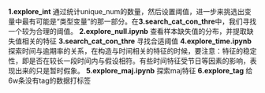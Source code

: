 **1.explore_int**
通过统计unique_num的数量，然后设置阈值，进一步来挑选出变量中最有可能是“类型变量”的那一部分。在**3.search_cat_con_thre**中，我们寻找一个较为合理的阈值。
**2.explore_null.ipynb**
查看样本缺失值的分布，并提取缺失值相关的特征
**3.search_cat_con_thre**
寻找合适阈值
**4.explore_time.ipynb**
探索时间与逾期率的关系，在构造与时间相关的特征的时候，要注意：特征的稳定性，即是否在较长一段时间内与假设相符。有些时间特征受节日等因素的影响，表现出来的只是暂时假象。
**5.explore_maj.ipynb**
探索maj特征
**6.explore_tag**
给6w条没有tag的数据打标签